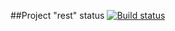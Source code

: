 ##Project "rest" status
[![Build status](https://ci.appveyor.com/api/projects/status/caulu320ebjp9fhh?svg=true)](https://ci.appveyor.com/project/tuzova/rest)


